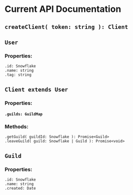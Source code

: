 # Current API Documentation

## `createClient( token: string ): Client`

## `User`
### Properties:
`.id: Snowflake`<br>
`.name: string`<br>
`.tag: string`<br>

## `Client extends User`
### Properties:
#### `.guilds: GuildMap`
### Methods:
`.getGuild( guildId: Snowflake ): Promise<Guild>`<br>
`.leaveGuild( guild: Snowflake | Guild ): Promise<void>`<br>

## `Guild`
### Properties:
`.id: Snowflake`<br>
`.name: string`<br>
`.created: Date`<br>